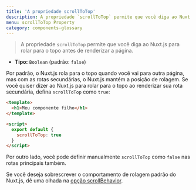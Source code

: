 ```yaml
---
title: 'A propriedade scrollToTop'
description: A propriedade `scrollToTop` permite que você diga ao Nuxt.js para rolar para o topo antes de renderizar a página.
menu: scrollToTop Property
category: components-glossary
---
```


> A propriedade `scrollToTop` permite que você diga ao Nuxt.js para rolar para o topo antes de renderizar a página.

- **Tipo:** `Boolean` (padrão: `false`)

Por padrão, o Nuxt.js rola para o topo quando você vai para outra página, mas com as rotas secundárias, o Nuxt.js mantém a posição de rolagem. Se você quiser dizer ao Nuxt.js para rolar para o topo ao renderizar sua rota secundária, defina `scrollToTop` como `true`:

```html
<template>
  <h1>Meu componente filho</h1>
</template>

<script>
  export default {
    scrollToTop: true
  }
</script>
```

Por outro lado, você pode definir manualmente `scrollToTop` como `false` nas rotas principais também.

Se você deseja sobrescrever o comportamento de rolagem padrão do Nuxt.js, dê uma olhada na [opção scrollBehavior](/guides/configuration-glossary/configuration-router#scrollbehavior).
